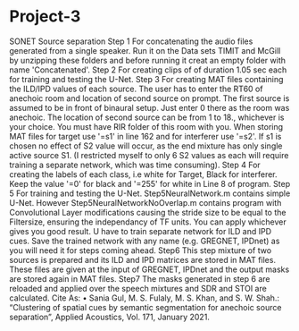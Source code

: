 # Project-3
SONET Source separation
Step 1
For concatenating the audio files generated from a single speaker. Run it on the Data sets TIMIT and McGill by unzipping these folders and before running it creat an empty folder with name 'Concatenated'.
Step 2
For creating clips of of duration 1.05 sec each for training and testing the U-Net.
Step 3
For creating MAT files containing the ILD/IPD values of each source. The user has to enter the RT60 of anechoic room and location of second source on prompt. The first source is assumed to be in front of binaural setup. Just enter 0 there as the room was anechoic. The location of second source can be from 1 to 18., whichever is your choice. You must have RIR folder of this room with you. When storing MAT files for target use '=s1' in line 162 and for interferer use '=s2'. If s1 is chosen no effect of S2 value will occur, as the end mixture has only single active source S1. (I restricted myself to only 6 S2 values as each will require training a separate network, which was time consuming).
Step 4
For creating the labels of each class, i.e white for Target, Black for interferer. Keep the value '=0' for black and '=255' for white in Line 8 of program.
Step 5
For training and testing the U-Net. Step5NeuralNetwork.m contains simple U-Net. However Step5NeuralNetworkNoOverlap.m contains program with Convolutional Layer modifications causing the stride size to be equal to the Filtersize, ensuring the independancy of TF units. You can apply whichever gives you good result. U have to train separate network for ILD and IPD cues. Save the trained network with any name (e.g. GREGNET, IPDnet) as you will need it for steps coming ahead.
Step6
This step mixture of two sources is prepared and its ILD and IPD matrices are stored in MAT files. These files are given at the input of GREGNET, IPDnet and the output masks are stored again in MAT files.
Step7
The masks generated in step 6 are reloaded and applied over the speech mixtures and SDR and STOI are calculated.
Cite As: •	Sania Gul, M. S. Fulaly, M. S. Khan, and S. W. Shah.: “Clustering of spatial cues by semantic segmentation for anechoic source separation”, Applied Acoustics, Vol. 171, January 2021.

